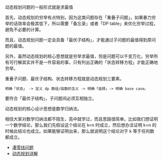 动态规划问题的一般形式就是求最值

首先，动态规划的穷举有点特别，因为这类问题存在「重叠子问题」，如果暴力穷举的话效率会极其低下，所以需要「备忘录」或者「DP table」来优化穷举过程，避免不必要的计算。

而且，动态规划问题一定会具备「最优子结构」，才能通过子问题的最值得到原问题的最值。

另外，虽然动态规划的核心思想就是穷举求最值，但是问题可以千变万化，穷举所有可行解其实并不是一件容易的事，只有列出正确的「状态转移方程」才能正确地穷举。

重叠子问题、最优子结构、状态转移方程就是动态规划三要素。

```
明确「状态」 -> 定义 dp 数组/函数的含义 -> 明确「选择」-> 明确 base case。
```

要符合「最优子结构」，子问题间必须互相独立。

动态规划的核心设计思想是数学归纳法。

相信大家对数学归纳法都不陌生，高中就学过，而且思路很简单。比如我们想证明一个数学结论，那么我们先假设这个结论在 k<n 时成立，然后想办法证明 k=n 的时候此结论也成立。如果能够证明出来，那么就说明这个结论对于 k 等于任何数都成立。



- [凑零钱问题](https://leetcode-cn.com/problems/coin-change/)
- [动态规划详解](https://labuladong.github.io/ebook/%E5%8A%A8%E6%80%81%E8%A7%84%E5%88%92%E7%B3%BB%E5%88%97/%E5%8A%A8%E6%80%81%E8%A7%84%E5%88%92%E8%AF%A6%E8%A7%A3%E8%BF%9B%E9%98%B6.html)
